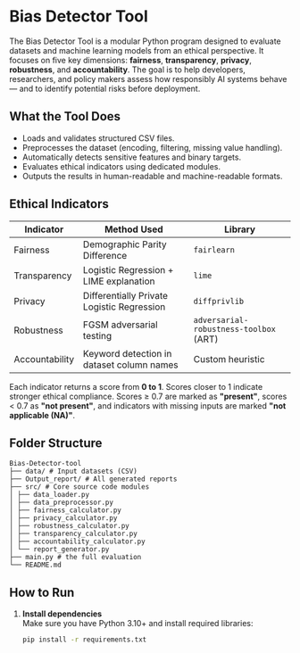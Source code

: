 # Bias Detector Tool

The Bias Detector Tool is a modular Python program designed to evaluate datasets and machine learning models from an ethical perspective. It focuses on five key dimensions: **fairness**, **transparency**, **privacy**, **robustness**, and **accountability**. The goal is to help developers, researchers, and policy makers assess how responsibly AI systems behave — and to identify potential risks before deployment.

##  What the Tool Does

- Loads and validates structured CSV files.
- Preprocesses the dataset (encoding, filtering, missing value handling).
- Automatically detects sensitive features and binary targets.
- Evaluates ethical indicators using dedicated modules.
- Outputs the results in human-readable and machine-readable formats.

##  Ethical Indicators

| Indicator     | Method Used                                           | Library         |
|---------------|--------------------------------------------------------|-----------------|
| Fairness      | Demographic Parity Difference                         | `fairlearn`     |
| Transparency  | Logistic Regression + LIME explanation                 | `lime`          |
| Privacy       | Differentially Private Logistic Regression             | `diffprivlib`   |
| Robustness    | FGSM adversarial testing                               | `adversarial-robustness-toolbox` (ART) |
| Accountability| Keyword detection in dataset column names             | Custom heuristic |

Each indicator returns a score from **0 to 1**. Scores closer to 1 indicate stronger ethical compliance. Scores ≥ 0.7 are marked as **"present"**, scores < 0.7 as **"not present"**, and indicators with missing inputs are marked **"not applicable (NA)"**.

## Folder Structure
```
Bias-Detector-tool
├── data/ # Input datasets (CSV)
├── Output_report/ # All generated reports
├── src/ # Core source code modules
│ ├── data_loader.py
│ ├── data_preprocessor.py
│ ├── fairness_calculator.py
│ ├── privacy_calculator.py
│ ├── robustness_calculator.py
│ ├── transparency_calculator.py
│ ├── accountability_calculator.py
│ └── report_generator.py
├── main.py # the full evaluation
└── README.md
```
##  How to Run

1. **Install dependencies**  
   Make sure you have Python 3.10+ and install required libraries:

   ```bash
   pip install -r requirements.txt

